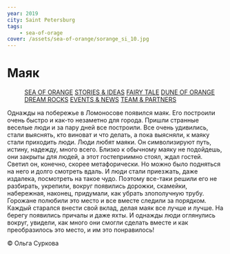 ```yaml
---
year: 2019
city: Saint Petersburg
tags:
    - sea-of-orage
cover: /assets/sea-of-orange/sorange_si_10.jpg
---
```


# Маяк

<Menu>
<a href="/sea-of-orange">SEA OF ORANGE</a>
<a href="/sea-of-orange/stories-and-ideas">STORIES & IDEAS</a>
<a href="/sea-of-orange/fairytale">FAIRY TALE</a>
<a href="/sea-of-orange/dune-of-orange">DUNE OF ORANGE</a>
<a href="/sea-of-orange/dreamrocks">DREAM ROCKS</a>
<a href="/sea-of-orange/events-and-news">EVENTS & NEWS</a>
<a href="/sea-of-orange/team-and-partners">TEAM & PARTNERS</a>
</Menu>

Однажды на побережье в Ломоносове появился маяк. Его построили очень быстро и как-то незаметно для города. Пришли странные веселые люди и за пару дней все построили. Все очень удивились, стали выяснять, кто виноват и что делать, а пока выясняли, к маяку стали приходить люди. Люди любят маяки. Он символизируют путь, истину, надежду, много всего. Близко к обычному маяку не подойдешь, они закрыты для людей, а этот гостеприимно стоял, ждал гостей. Светил он, конечно, скорее метафорически. Но можно было подняться на него и долго смотреть вдаль. И люди стали приезжать, даже издалека, посмотреть на такое чудо. Поэтому все-таки решили его не разбирать, укрепили, вокруг появились дорожки, скамейки, набережная, наконец, придумали, как убрать злополучную трубу. Горожане полюбили это место и все вместе следили за порядком. Каждый старался внести свой вклад, делая маяк все лучше и лучше. На берегу появились причалы и даже яхты. И однажды люди оглянулись вокруг, увидели, как много они смогли сделать вместе и как преобразилось это место, и им это понравилось!

© Ольга Суркова
